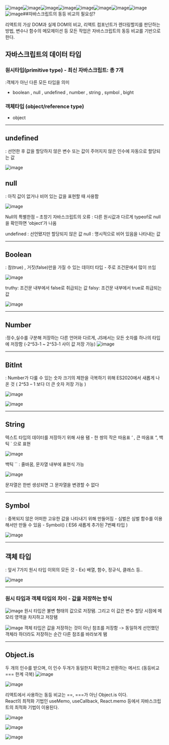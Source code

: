 ![image](https://github.com/user-attachments/assets/89e008af-36c7-454d-a004-efab2d2ca33a)![image](https://github.com/user-attachments/assets/f5ccf2a7-4177-40f3-849e-6dafbb7a5bcd)![image](https://github.com/user-attachments/assets/4d5047d8-0257-4a2d-b83a-fd12e5940e1e)![image](https://github.com/user-attachments/assets/7f4985a1-07ef-418c-a417-b5ef61999996)![image](https://github.com/user-attachments/assets/bce50a8d-56de-4e35-a654-01ac3473355f)![image](https://github.com/user-attachments/assets/acc720fd-e0f3-491d-9062-39c9d85b57fd)![image](https://github.com/user-attachments/assets/fb61c767-e965-469a-a1d1-580116f8775f)![image](https://github.com/user-attachments/assets/6136d330-37e9-46ce-9de1-49e8caaaedca)![image](https://github.com/user-attachments/assets/5e2f64aa-7908-459b-bcd4-614dab0d4f82)##자바스크립트의 동등 비교의 필요성?

리액트의 가상 DOM과 실제 DOM의 비교, 리액트 컴포넌트가 렌더링할지를 판단하는 방법, 변수나 함수의 메모제이션 등 모든 작업은 자바스크립트의 동등 비교를 기반으로 한다.

## 자바스크립트의 데이터 타입

### 원시타입(primitive type) - 최신 자바스크립트: 총 7개
:객체가 아닌 다른 모든 타입을 의미
- boolean , null , undefined , number , string , symbol , bight

### 객체타입 (object/reference type)
- object

***
## undefined
: 선언한 후 값을 할당하지 않은 변수 또는 값이 주어지지 않은 인수에 자동으로 할당되는 값

![image](https://github.com/user-attachments/assets/1f533417-2e40-4774-8e15-19cc9923379d)


## null
: 아직 값이 없거나 비어 있는 값을 표현할 때 사용함

![image](https://github.com/user-attachments/assets/cb30a557-4348-4c91-ae1b-9ccb06b15f3a)

Null의 특별한점 – 초창기 자바스크립트의 오류
: 다른 원시값과 다르게 typeof로 null을 확인하면 ‘object’가 나옴

undefined : 선언됐지만 할당되지 않은 값
null : 명시적으로 비어 있음을 나타내는 값

***

## Boolean
: 참(true) , 거짓(false)만을 가질 수 있는 데이터 타입  - 주로 조건문에서 많이 쓰임

![image](https://github.com/user-attachments/assets/989168a0-90ce-4f79-8681-6f5e779fcb1f)

truthy: 조건문 내부에서 false로 취급되는 값
falsy: 조건문 내부에서 true로 취급되는 값


![image](https://github.com/user-attachments/assets/7c372ce3-f1ed-42fc-a371-3407508fff07)

***

## Number
:정수,실수를 구분해 저장하는 다른 언어와 다르게, JS에서는 모든 숫자를 하나의 타입에 저장함 (-2^53-1 ~ 2^53-1 사이 값 저장 가능)
![image](https://github.com/user-attachments/assets/727b477b-abf9-458d-8053-f0d24eab3d99)

***

## BitInt
: Number가 다룰 수 있는 숫자 크기의 제한을 극복하기 위해 ES2020에서 새롭게 나온 것 ( 2^53 – 1 보다 더 큰 숫자 저장 가능 )

![image](https://github.com/user-attachments/assets/53c9b58c-5a44-4909-aaac-18c74c42ecd2)

![image](https://github.com/user-attachments/assets/9bfdf5e7-05b3-4a25-ad3f-1101226fd6f1)

***

## String

텍스트 타입의 데이터를 저장하기 위해 사용 됌  - 한 쌍의 작은 따옴표 ‘ , 큰 따옴표 “, 백틱 ` 으로 표현

![image](https://github.com/user-attachments/assets/dbf8c532-1372-471c-ba1d-59722cb54ff3)

백틱 `` 
:  줄바꿈, 문자열 내부에 표현식 가능

![image](https://github.com/user-attachments/assets/5efd8179-0366-4e84-8ac9-61905c6788ac)

문자열은 한번 생성되면 그 문자열을 변경할 수 없다

***
## Symbol
: 중복되지 않은 어떠한 고유한 값을 나타내기 위해 만들어짐  - 심벌은 심벌 함수를 이용해서만 만들 수 있음 -  Symbol()  ( ES6 새롭게 추가된 7번째 타입 )

![image](https://github.com/user-attachments/assets/977d6e67-fb8f-4ab5-96ba-3aae756fe4c9)

***

## 객체 타입
: 앞서 7가지 원시 타입 이외의 모든 것 - Ex) 배열, 함수, 정규식, 클래스 등..

![image](https://github.com/user-attachments/assets/63a990d8-c8a0-41bd-b93f-d622b0d6f2c2)

***

### 원시 타입과 객체 타입의 차이 - 값을 저장하는 방식
![image](https://github.com/user-attachments/assets/ef4db4c8-1051-48ad-8452-dbde514b54ea)
원시 타입은 불변 형태의 값으로 저장됌.  그리고 이 값은 변수 할당 시점에 메모리 영역을 차지하고 저장됌


![image](https://github.com/user-attachments/assets/d3d0814e-0ec0-4d59-800b-1afc89c7fe93)
객체 타입은 값을 저장하는 것이 아닌 참조를 저장함 -> 동일하게 선언했던 객체라 하더라도 저장하는 순간 다른 참조를 바라보게 됌

***
## Object.is
두 개의 인수를 받으며, 이 인수 두개가 동일한지 확인하고 반환하는 메서드 (동등비교 === 한계 극복)
![image](https://github.com/user-attachments/assets/2b461921-e915-4994-9e61-cec4f77114c7)

![image](https://github.com/user-attachments/assets/356bccfa-6e77-478d-8b26-3a5852ba5fdb)

 
리액트에서 사용하는 동등 비교는 ==, ===가 아닌 Object.is 이다. <br/>
React의 최적화 기법인 useMemo, useCallback, React.memo 등에서 자바스크립트의 최적화 기법이 이용된다.

![image](https://github.com/user-attachments/assets/2b8187f9-b66f-4e69-98e1-02bc7395acdd)

![image](https://github.com/user-attachments/assets/326358eb-3515-4d06-a64e-3d788540b297)

![image](https://github.com/user-attachments/assets/75cb13fb-0352-4b59-a2d0-b4175f571623)

